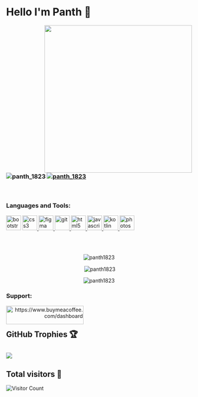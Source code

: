 # Hello I'm Panth 👋


  <img align="right" width="400px" src="https://camo.githubusercontent.com/c1dcb74cc1c1835b1d716f5051499a2814c683c806b15f04b0eba492863703e9/68747470733a2f2f63646e2e6472696262626c652e636f6d2f75736572732f3733303730332f73637265656e73686f74732f363538313234332f6176656e746f2e676966">
  <h3 align="left>Connect with me:</h3>
  <p align="left">
  <a href="https://twitter.com/panth_1823" ><img align="left" src="https://img.shields.io/badge/Twitter-1DA1F2?style=for-the-badge&logo=twitter&logoColor=white" alt="panth_1823" /></a><br><br><br>
  <a href="https://www.linkedin.com/in/panth-shah-a3aa4a20a/" ><img align="center" src="https://img.shields.io/badge/LinkedIn-0077B5?style=for-the-badge&logo=linkedin&logoColor=white" alt="panth_1823"  /></a>
  
  
  </p>
  <br>
  <h3 align="left">Languages and Tools:</h3>
  <p align="left"> 
      <a href" target="_blank" rel="noreferrer"> <img src="https://cdn-icons-png.flaticon.com/512/5968/5968672.png" alt="bootstrap" width="40" height="40"/> </a> 
      <a href="https://www.w3schools.com/css/" target="_blank" rel="noreferrer"> <img src="https://cdn-icons-png.flaticon.com/512/732/732190.png" alt="css3" width="40" height="40"/> </a>
      <a href="https://www.figma.com/" target="_blank" rel="noreferrer"> <img src="https://www.vectorlogo.zone/logos/figma/figma-icon.svg" alt="figma" width="40" height="40"/> </a>
      <a href="https://git-scm.com/" target="_blank" rel="noreferrer"> <img src="https://www.vectorlogo.zone/logos/git-scm/git-scm-icon.svg" alt="git" width="40" height="40"/> </a>
      <a href="https://www.w3.org/html/" target="_blank" rel="noreferrer"> <img src="https://cdn-icons-png.flaticon.com/512/174/174854.png" alt="html5" width="40" height="40"/> </a> 
      <a href="https://developer.mozilla.org/en-US/docs/Web/JavaScript" target="_blank" rel="noreferrer"> <img src="https://cdn-icons-png.flaticon.com/512/5968/5968292.png" alt="javascript" width="40" height="40"/> </a> 
      <a href="https://kotlinlang.org" target="_blank" rel="noreferrer"> <img src="https://www.vectorlogo.zone/logos/kotlinlang/kotlinlang-icon.svg" alt="kotlin" width="40" height="40"/> </a> 
      <a href="https://www.photoshop.com/en" target="_blank" rel="noreferrer"> <img src="https://cdn-icons-png.flaticon.com/512/5968/5968520.png" alt="photoshop" width="40" height="40"/> </a> 
  </a></p><br><br>
  <div align="center">
  <p><img align="center" src="https://github-readme-stats.vercel.app/api/top-langs?username=Panth1823&show_icons=true&locale=en&layout=compact&theme=tokyonight" alt="panth1823" /></p>
  <p>&nbsp;<img align="center" src="https://github-readme-stats.vercel.app/api?username=Panth1823&show_icons=true&locale=en&theme=tokyonight" alt="panth1823" /></p>
  <p><img align="center" src="https://github-readme-streak-stats.herokuapp.com/?user=Panth1823&theme=tokyonight" alt="panth1823" /></p>
  </div>


                                                                                                                    

  
  <h3 align="left">Support:</h3>
  <p><a align="right" href="https://www.buymeacoffee.com/panthshah2m"> <img align="left" src="https://cdn.buymeacoffee.com/buttons/v2/default-yellow.png" height="50" width="210" alt="https://www.buymeacoffee.com/dashboard"/>

  
  
  <a align="right" href="https://img.shields.io/github/followers/{Panth1823}.svg?style=social&label=Follow&maxAge=2592000"></a>
  <br/> 
  <br/>
  ## GitHub Trophies 🏆
![](https://github-profile-trophy.vercel.app/?username=panth1823&theme=radical&no-frame=false&no-bg=false&margin-w=4)
  ---
## Total visitors 👀

![Visitor Count](https://profile-counter.glitch.me/Panth1823/count.svg)
  
